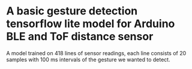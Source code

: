 # A basic gesture detection tensorflow lite model for Arduino BLE and ToF distance sensor

A model trained on 418 lines of sensor readings, each line consists of 20 samples with 100 ms intervals of the gesture we wanted to detect.
